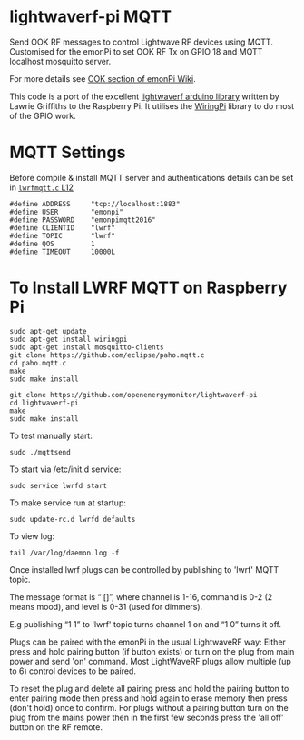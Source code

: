lightwaverf-pi MQTT
==============

Send OOK RF messages to control Lightwave RF devices using MQTT. Customised for the emonPi to set OOK RF Tx on GPIO 18 and MQTT localhost mosquitto server. 

For more details see [OOK section of emonPi Wiki](http://wiki.openenergymonitor.org/index.php?title=EmonPi#LightWaveRF_OOK ). 

This code is a port of the excellent [lightwaverf arduino library](https://github.com/lawrie/LightwaveRF) written by Lawrie Griffiths to the Raspberry Pi. It utilises the [WiringPi](http://wiringpi.com/) library to do most of the GPIO work. 


# MQTT Settings

Before compile & install MQTT server and authentications details can be set in [`lwrfmqtt.c` L12](https://github.com/openenergymonitor/lightwaverf-pi/blob/master/lwrfmqtt.c#L12)

```
#define ADDRESS     "tcp://localhost:1883"
#define USER        "emonpi"
#define PASSWORD    "emonpimqtt2016"
#define CLIENTID    "lwrf"
#define TOPIC       "lwrf"
#define QOS         1
#define TIMEOUT     10000L
```

# To Install LWRF MQTT on Raspberry Pi 

	sudo apt-get update
  	sudo apt-get install wiringpi
  	sudo apt-get install mosquitto-clients
	git clone https://github.com/eclipse/paho.mqtt.c
	cd paho.mqtt.c
  	make
  	sudo make install

  	git clone https://github.com/openenergymonitor/lightwaverf-pi
  	cd lightwaverf-pi
	make
  	sudo make install
  	
To test manually start:

	sudo ./mqttsend

To start via /etc/init.d service:

  	sudo service lwrfd start

To make service run at startup:

  	sudo update-rc.d lwrfd defaults
  	
To view log:

  	tail /var/log/daemon.log -f




Once installed lwrf plugs can be controlled by publishing to 'lwrf' MQTT topic.

The message format is “<channel> <command> [<level>]”, where channel is 1-16, command is 0-2 (2 means mood), and level is 0-31 (used for dimmers).

E.g publishing “1 1” to 'lwrf' topic turns channel 1 on and “1 0” turns it off.

Plugs can be paired with the emonPi in the usual LightwaveRF way: Either press and hold pairing button (if button exists) or turn on the plug from main power and send 'on' command. Most LightWaveRF plugs allow multiple (up to 6) control devices to be paired.

To reset the plug and delete all pairing press and hold the pairing button to enter pairing mode then press and hold again to erase memory then press (don't hold) once to confirm. For plugs without a pairing button turn on the plug from the mains power then in the first few seconds press the 'all off' button on the RF remote.
